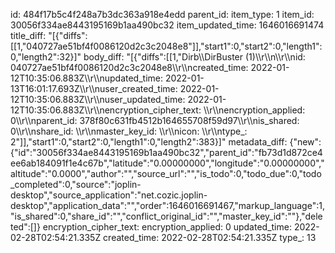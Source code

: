 id: 484f17b5c4f248a7b3dc363a918e4edd
parent_id: 
item_type: 1
item_id: 30056f334ae8443195169b1aa490bc32
item_updated_time: 1646016691474
title_diff: "[{\"diffs\":[[1,\"040727ae51bf4f0086120d2c3c2048e8\"]],\"start1\":0,\"start2\":0,\"length1\":0,\"length2\":32}]"
body_diff: "[{\"diffs\":[[1,\"Dirb\\\\DirBuster (1)\\\r\\\n\\\r\\\nid: 040727ae51bf4f0086120d2c3c2048e8\\\r\\\ncreated_time: 2022-01-12T10:35:06.883Z\\\r\\\nupdated_time: 2022-01-13T16:01:17.693Z\\\r\\\nuser_created_time: 2022-01-12T10:35:06.883Z\\\r\\\nuser_updated_time: 2022-01-12T10:35:06.883Z\\\r\\\nencryption_cipher_text: \\\r\\\nencryption_applied: 0\\\r\\\nparent_id: 378f80c631fb4512b164655708f59d97\\\r\\\nis_shared: 0\\\r\\\nshare_id: \\\r\\\nmaster_key_id: \\\r\\\nicon: \\\r\\\ntype_: 2\"]],\"start1\":0,\"start2\":0,\"length1\":0,\"length2\":383}]"
metadata_diff: {"new":{"id":"30056f334ae8443195169b1aa490bc32","parent_id":"fb73d1d872ce4ee6ab184091f1e4c67b","latitude":"0.00000000","longitude":"0.00000000","altitude":"0.0000","author":"","source_url":"","is_todo":0,"todo_due":0,"todo_completed":0,"source":"joplin-desktop","source_application":"net.cozic.joplin-desktop","application_data":"","order":1646016691467,"markup_language":1,"is_shared":0,"share_id":"","conflict_original_id":"","master_key_id":""},"deleted":[]}
encryption_cipher_text: 
encryption_applied: 0
updated_time: 2022-02-28T02:54:21.335Z
created_time: 2022-02-28T02:54:21.335Z
type_: 13